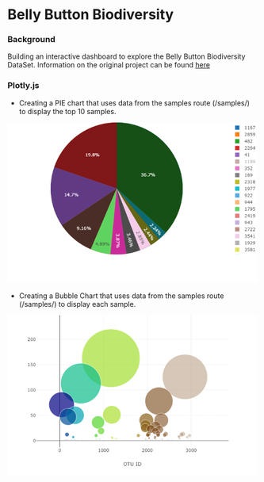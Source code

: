 # Belly Button Biodiversity

### Background
Building an interactive dashboard to explore the Belly Button Biodiversity DataSet. Information on the original project can be found [here](http://robdunnlab.com/projects/belly-button-biodiversity/)
                                              
### Plotly.js

- Creating a PIE chart that uses data from the samples route (/samples/<sample>) to display the top 10 samples.
  
                       
                       
![Test](https://github.com/mserobabina/plotly-challenge/blob/master/Belly_Button_Diversity/newplot.png)                                    
- Creating a Bubble Chart that uses data from the samples route (/samples/<sample>) to display each sample.        
                       
![Test](https://github.com/mserobabina/plotly-challenge/blob/master/Belly_Button_Diversity/newplot%20(1).png)            

